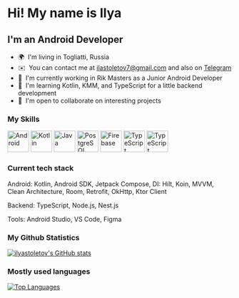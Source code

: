 Hi! My name is Ilya
====================================================================================================================================

I'm an Android Developer
----------------------------------------------

*   🌍  I'm living in Togliatti, Russia
*   ✉️  You can contact me at [ilastoletov7@gmail.com](mailto:ilastoletov7@gmail.com) and also on [Telegram](https://t.me/risely)
*   🚀  I'm currently working in Rik Masters as a Junior Android Developer
*   🧠  I'm learning Kotlin, KMM, and TypeScript for a little backend development
*   🤝  I'm open to collaborate on interesting projects

  ### My Skills
<p align="left">
<a href="https://android.com/" target="_blank" rel="noreferrer"><img src="https://www.svgrepo.com/show/303175/android-logo.svg" width="48" height="48" alt="Android" /></a>
<a href="https://kotlinlang.org/" target="_blank" rel="noreferrer"><img src="https://raw.githubusercontent.com/danielcranney/readme-generator/main/public/icons/skills/kotlin-colored.svg" width="48" height="48" alt="Kotlin" /></a>
<a href="https://www.oracle.com/java/" target="_blank" rel="noreferrer"><img src="https://raw.githubusercontent.com/danielcranney/readme-generator/main/public/icons/skills/java-colored.svg" width="48" height="48" alt="Java" /></a>
<a href="https://www.postgresql.org/" target="_blank" rel="noreferrer"><img src="https://raw.githubusercontent.com/danielcranney/readme-generator/main/public/icons/skills/postgresql-colored.svg" width="48" height="48" alt="PostgreSQL" /></a>
<a href="https://firebase.google.com/" target="_blank" rel="noreferrer"><img src="https://raw.githubusercontent.com/danielcranney/readme-generator/main/public/icons/skills/firebase-colored.svg" width="48" height="48" alt="Firebase" /></a>
<a href="https://typescriptlang.org/" target="_blank" rel="noreferrer"><img src="https://www.svgrepo.com/show/303600/typescript-logo.svg" width="48" height="48" alt="TypeScript" /></a>
<a href="https://typescriptlang.org/" target="_blank" rel="noreferrer"><img src="https://www.svgrepo.com/show/452075/node-js.svg" width="48" height="48" alt="TypeScript" /></a>
</p>

### Current tech stack
<p>Android: Kotlin, Android SDK, Jetpack Compose, DI: Hilt, Koin, MVVM, Clean Architecture, Room, Retrofit, OkHttp, Ktor Client</p>
<p>Backend: TypeScript, Node.js, Nest.js</p>
<p>Tools: Android Studio, VS Code, Figma</p>



### My Github Statistics
<a href="http://www.github.com/ilyastoletov"><img src="https://github-readme-stats.vercel.app/api?username=ilyastoletov&show_icons=true&hide=issues,contribs&count_private=true&title_color=0891b2&text_color=ffffff&icon_color=0891b2&bg_color=1c1917&hide_border=true&show_icons=true" alt="ilyastoletov's GitHub stats" /></a> <br>

### Mostly used languages
<a href="https://github.com/ilhomsoliev" align="left"><img src="https://github-readme-stats.vercel.app/api/top-langs/?username=ilyastoletov&langs_count=7&title_color=0891b2&text_color=ffffff&icon_color=0891b2&bg_color=1c1917&hide_border=true&locale=en&custom_title=Top%20%Languages" alt="Top Languages" /></a>
